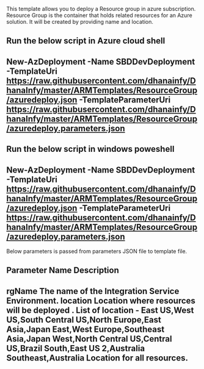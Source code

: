 This template allows you to deploy a Resource group in azure subscription.
Resource Group is the container that holds related resources for an Azure solution. It will be created by providing name and location. 

Run the below script in Azure cloud shell
---------------------------------------------------------------------------------------------------------------------------------------------------
New-AzDeployment -Name SBDDevDeployment  -TemplateUri https://raw.githubusercontent.com/dhanainfy/DhanaInfy/master/ARMTemplates/ResourceGroup/azuredeploy.json -TemplateParameterUri https://raw.githubusercontent.com/dhanainfy/DhanaInfy/master/ARMTemplates/ResourceGroup/azuredeploy.parameters.json
-------------------------------------------------------------------------------------------------------------------------------------------------------

Run the below script in  windows poweshell
----------------------------------------------------------------------------------------------------------------------------------------------------------
New-AzDeployment -Name SBDDevDeployment  -TemplateUri https://raw.githubusercontent.com/dhanainfy/DhanaInfy/master/ARMTemplates/ResourceGroup/azuredeploy.json -TemplateParameterUri https://raw.githubusercontent.com/dhanainfy/DhanaInfy/master/ARMTemplates/ResourceGroup/azuredeploy.parameters.json
-------------------------------------------------------------------------------------------------------------------------------------------------

Below parameters is passed from parameters JSON file to template file.

Parameter Name                            Description
-----------------------------------------------------------------------------------------
rgName         The name of the Integration Service Environment.
location       Location where resources will be deployed . List of location -	East US,West US,South Central US,North Europe,East Asia,Japan East,West 			       Europe,Southeast Asia,Japan West,North Central US,Central US,Brazil South,East US 2,Australia Southeast,Australia
               Location for all resources.
------------------------------------------------------------------------------------------------------------------------------------------------------

